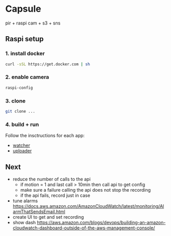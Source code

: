 # Capsule

pir + raspi cam + s3 + sns

## Raspi setup

### 1. install docker
```sh
curl -sSL https://get.docker.com | sh
```

### 2. enable camera
```sh
raspi-config
```

### 3. clone
```sh
git clone ...
```

### 4. build + run

Follow the insctructions for each app:
- [watcher](watcher)
- [uploader](uploader)

## Next
- reduce the number of calls to the api
  - if motion = 1 and last call > 10min then call api to get config
  - make sure a failure calling the api does not stop the recording
  - if the api fails, record just in case
- tune alarms https://docs.aws.amazon.com/AmazonCloudWatch/latest/monitoring/AlarmThatSendsEmail.html
- create UI to get and set recording
- show dash https://aws.amazon.com/blogs/devops/building-an-amazon-cloudwatch-dashboard-outside-of-the-aws-management-console/
